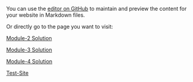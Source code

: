 

You can use the [editor on GitHub](https://github.com/bakshishdesigns/coursera-test/edit/master/README.md) to maintain and preview the content for your website in Markdown files.

Or directly go to the page you want to visit:

[Module-2 Solution](https://bakshishdesigns.github.io/coursera-test/module2-solution/)

[Module-3 Solution](https://bakshishdesigns.github.io/coursera-test/module3-solution/)

[Module-4 Solution](https://bakshishdesigns.github.io/coursera-test/module4-solution/)

[Test-Site](https://bakshishdesigns.github.io/coursera-test/site/) 


